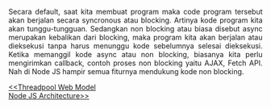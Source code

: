 <p align="justify">
Secara default, saat kita membuat program maka code program tersebut akan berjalan secara syncronous atau blocking. Artinya kode program kita akan tunggu-tungguan. Sedangkan non blocking atau biasa disebut async merupakan kebalikan dari blocking, maka program kita akan berjalan atau dieksekusi tanpa harus menunggu kode sebelumnya selesai dieksekusi. Ketika memanggil kode async atau non blocking, biasanya kita perlu mengirimkan callback, contoh proses non blocking yaitu AJAX, Fetch API. Nah di Node JS hampir semua fiturnya mendukung kode non blocking. 
</p>

[<<Threadpool Web Model](https://github.com/Bahrul-Rozak/mastering-node-js/tree/main/node-js-dasar/04-Threadpool-Web-Model)
<br>
[Node JS Architecture>>]()

